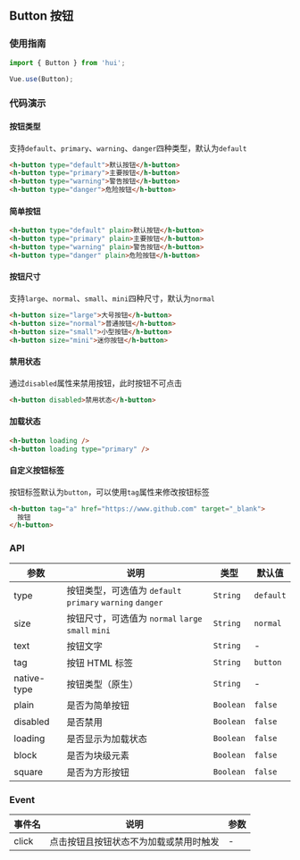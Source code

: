 ## Button 按钮

### 使用指南

``` javascript
import { Button } from 'hui';

Vue.use(Button);
```

### 代码演示

#### 按钮类型

支持`default`、`primary`、`warning`、`danger`四种类型，默认为`default`

```html
<h-button type="default">默认按钮</h-button>
<h-button type="primary">主要按钮</h-button>
<h-button type="warning">警告按钮</h-button>
<h-button type="danger">危险按钮</h-button>
```

#### 简单按钮

```html
<h-button type="default" plain>默认按钮</h-button>
<h-button type="primary" plain>主要按钮</h-button>
<h-button type="warning" plain>警告按钮</h-button>
<h-button type="danger" plain>危险按钮</h-button>
```

#### 按钮尺寸

支持`large`、`normal`、`small`、`mini`四种尺寸，默认为`normal`

```html
<h-button size="large">大号按钮</h-button>
<h-button size="normal">普通按钮</h-button>
<h-button size="small">小型按钮</h-button>
<h-button size="mini">迷你按钮</h-button>
```

#### 禁用状态

通过`disabled`属性来禁用按钮，此时按钮不可点击

```html
<h-button disabled>禁用状态</h-button>
```

#### 加载状态

```html
<h-button loading />
<h-button loading type="primary" />
```

#### 自定义按钮标签

按钮标签默认为`button`，可以使用`tag`属性来修改按钮标签

```html
<h-button tag="a" href="https://www.github.com" target="_blank">
  按钮
</h-button>
```

### API

| 参数 | 说明 | 类型 | 默认值 |
|-----------|-----------|-----------|-------------|
| type | 按钮类型，可选值为 `default` `primary` `warning` `danger` | `String` | `default` |
| size | 按钮尺寸，可选值为 `normal` `large` `small` `mini` | `String` | `normal` |
| text | 按钮文字 | `String` | - |
| tag | 按钮 HTML 标签 | `String` | `button` |
| native-type | 按钮类型（原生） | `String` | - |
| plain | 是否为简单按钮 | `Boolean` | `false` |
| disabled | 是否禁用 | `Boolean` | `false` |
| loading | 是否显示为加载状态 | `Boolean` | `false` |
| block | 是否为块级元素 | `Boolean` | `false` |
| square | 是否为方形按钮 | `Boolean` | `false` |

### Event

| 事件名 | 说明 | 参数 |
|-----------|-----------|-----------|
| click | 点击按钮且按钮状态不为加载或禁用时触发 | - |

